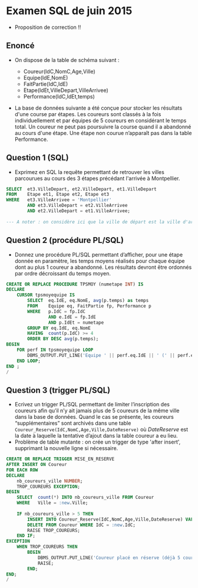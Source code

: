 # Examen SQL de juin 2015
* Proposition de correction !!

## Enoncé
* On dispose de la table de schéma suivant :
    * Coureur(IdC,NomC,Age,Ville)
    * Equipe(IdE,NomE)
    * FaitPartie(IdC,IdE)
    * Etape(IdEt,VilleDepart,VilleArrivee)
    * Performance(IdC,IdEt,temps)

* La base de données suivante a été conçue pour stocker les résultats d'une course par étapes. Les coureurs sont classés à la fois individuellement et par équipes de 5 coureurs en considérant le temps total. Un coureur ne peut pas poursuivre la course quand il a abandonné au cours d'une étape. Une étape non courue n’apparaît pas dans la table Performance.

## Question 1 (SQL)
* Exprimez en SQL la requête permettant de retrouver les villes parcourues au cours des 3 étapes précédant l'arrivée à Montpellier.
```sql
SELECT  et3.VilleDepart, et2.VilleDepart, et1.VilleDepart
FROM    Etape et1, Etape et2, Etape et3 
WHERE   et3.VilleArrivee = 'Montpellier'
        AND et3.VilleDepart = et2.VilleArrivee
        AND et2.VilleDepart = et1.VilleArrivee;
        
--- A noter : on considère ici que la ville de départ est la ville d'arrivée de l'étape précédente.
```

## Question 2 (procédure PL/SQL)
* Donnez une procédure PL/SQL permettant d’afficher, pour une étape donnée en paramètre, les temps moyens réalisés pour chaque équipe dont au plus 1 coureur a abandonné. Les résultats devront être ordonnés par ordre décroissant du temps moyen.
```sql
CREATE OR REPLACE PROCEDURE TPSMOY (numetape INT) IS
DECLARE
    CURSOR tpsmoyequipe IS
        SELECT  eq.IdE, eq.NomE, avg(p.temps) as temps
        FROM    Equipe eq, FaitPartie fp, Performance p
        WHERE   p.IdC = fp.IdC
                AND e.IdE = fp.IdE 
                AND p.IdEt = numetape
        GROUP BY eq.IdE, eq.NomE
        HAVING  count(p.IdC) >= 4
        ORDER BY DESC avg(p.temps);
BEGIN
    FOR perf IN tpsmoyequipe LOOP
        DBMS_OUTPUT.PUT_LINE('Equipe ' || perf.eq.IdE || ' (' || perf.eq.NomE || ') -> Temps moyen : ' || perf.temps);
    END LOOP;
END ;
/
```


## Question 3 (trigger PL/SQL)
* Ecrivez un trigger PL/SQL permettant de limiter l’inscription des coureurs afin qu’il n’y ait jamais plus de 5 coureurs de la même ville dans la base de données. Quand le cas se présente, les coureurs “supplémentaires” sont archivés dans une table `Coureur_Reserve(IdC,NomC,Age,Ville,DateReserve)` où *DateReserve* est la date à laquelle la tentative d’ajout dans la table coureur a eu lieu.
* Problème de table mutante : on crée un trigger de type 'after insert', supprimant la nouvelle ligne si nécessaire.
```sql
CREATE OR REPLACE TRIGGER MISE_EN_RESERVE
AFTER INSERT ON Coureur
FOR EACH ROW
DECLARE
    nb_coureurs_ville NUMBER;
    TROP_COUREURS EXCEPTION;
BEGIN
    SELECT  count(*) INTO nb_coureurs_ville FROM Coureur
    WHERE   Ville = :new.Ville;
    
    IF nb_coureurs_ville > 5 THEN
        INSERT INTO Coureur_Reserve(IdC,NomC,Age,Ville,DateReserve) VALUES (:new.IdC, :new.NomC, :new.Age, :new.Ville, sysdate);
        DELETE FROM Coureur WHERE IdC = :new.IdC;
        RAISE TROP_COUREURS;
    END IF;
EXCEPTION
    WHEN TROP_COUREURS THEN
        BEGIN
            DBMS_OUTPUT.PUT_LINE('Coureur placé en réserve (déjà 5 coureurs dans sa ville).');
            RAISE;
        END;
END;
/
```